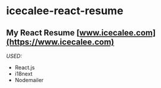 # icecalee-react-resume

## My React Resume [www.icecalee.com](https://www.icecalee.com)

*USED:*
- React.js
- i18next
- Nodemailer

